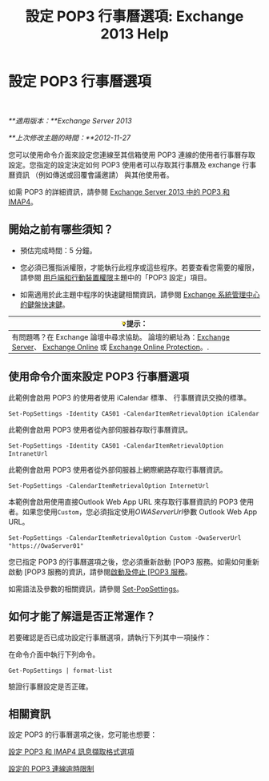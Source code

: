 ﻿---
title: '設定 POP3 行事曆選項: Exchange 2013 Help'
TOCTitle: 設定 POP3 行事曆選項
ms:assetid: ac3d60a0-8697-4c06-9e93-f8d2c4b157b6
ms:mtpsurl: https://technet.microsoft.com/zh-tw/library/Bb124133(v=EXCHG.150)
ms:contentKeyID: 50554049
ms.date: 05/21/2018
mtps_version: v=EXCHG.150
ms.translationtype: MT
---

# 設定 POP3 行事曆選項

 

_**適用版本：**Exchange Server 2013_

_**上次修改主題的時間：**2012-11-27_

您可以使用命令介面來設定您連線至其信箱使用 POP3 連線的使用者行事曆存取設定。您指定的設定決定如何 POP3 使用者可以存取其行事曆及 exchange 行事曆資訊 （例如傳送或回覆會議邀請） 與其他使用者。

如需 POP3 的詳細資訊，請參閱 [Exchange Server 2013 中的 POP3 和 IMAP4](pop3-and-imap4-in-exchange-server-2013-exchange-2013-help.md)。

## 開始之前有哪些須知？

  - 預估完成時間：5 分鐘。

  - 您必須已獲指派權限，才能執行此程序或這些程序。若要查看您需要的權限，請參閱 [用戶端和行動裝置權限](clients-and-mobile-devices-permissions-exchange-2013-help.md)主題中的「POP3 設定」項目。

  - 如需適用於此主題中程序的快速鍵相關資訊，請參閱 [Exchange 系統管理中心的鍵盤快速鍵](keyboard-shortcuts-in-the-exchange-admin-center-exchange-online-protection-help.md)。

<table>
<thead>
<tr class="header">
<th><img src="images/Bb124558.tip(EXCHG.150).gif" title="提示" alt="提示" />提示：</th>
</tr>
</thead>
<tbody>
<tr class="odd">
<td>有問題嗎？在 Exchange 論壇中尋求協助。 論壇的網址為：<a href="https://go.microsoft.com/fwlink/p/?linkid=60612">Exchange Server</a>、 <a href="https://go.microsoft.com/fwlink/p/?linkid=267542">Exchange Online</a> 或 <a href="https://go.microsoft.com/fwlink/p/?linkid=285351">Exchange Online Protection</a>。.</td>
</tr>
</tbody>
</table>


## 使用命令介面來設定 POP3 行事曆選項

此範例會啟用 POP3 的使用者使用 iCalendar 標準、 行事曆資訊交換的標準。

    Set-PopSettings -Identity CAS01 -CalendarItemRetrievalOption iCalendar

此範例會啟用 POP3 使用者從內部伺服器存取行事曆資訊。

    Set-PopSettings -Identity CAS01 -CalendarItemRetrievalOption IntranetUrl 

此範例會啟用 POP3 使用者從外部伺服器上網際網路存取行事曆資訊。

    Set-PopSettings -CalendarItemRetrievalOption InternetUrl

本範例會啟用使用直接Outlook Web App URL 來存取行事曆資訊的 POP3 使用者。如果您使用`Custom`，您必須指定使用*OWAServerUrl*參數 Outlook Web App URL。

    Set-PopSettings -CalendarItemRetrievalOption Custom -OwaServerUrl "https://OwaServer01"

您已指定 POP3 的行事曆選項之後，您必須重新啟動 \[POP3 服務。如需如何重新啟動 \[POP3 服務的資訊，請參閱[啟動及停止 \[POP3 服務](start-and-stop-the-pop3-services-exchange-2013-help.md)。

如需語法及參數的相關資訊，請參閱 [Set-PopSettings](https://technet.microsoft.com/zh-tw/library/aa997154\(v=exchg.150\))。

## 如何才能了解這是否正常運作？

若要確認是否已成功設定行事曆選項，請執行下列其中一項操作：

在命令介面中執行下列命令。

    Get-PopSettings | format-list

驗證行事曆設定是否正確。

## 相關資訊

設定 POP3 的行事曆選項之後，您可能也想要：

[設定 POP3 和 IMAP4 訊息擷取格式選項](configure-pop3-and-imap4-message-retrieval-format-options-exchange-2013-help.md)

[設定的 POP3 連線逾時限制](set-connection-time-out-limits-for-pop3-exchange-2013-help.md)

